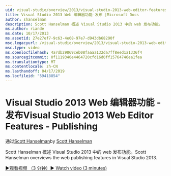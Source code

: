 ```yaml
---
uid: visual-studio/overview/2013/visual-studio-2013-web-editor-features-publishing
title: Visual Studio 2013 Web 编辑器功能-发布 |Microsoft Docs
author: shanselman
description: Scott Hanselman 概述 Visual Studio 2013 中的 web 发布功能。
ms.author: riande
ms.date: 10/17/2013
ms.assetid: 27e27ef7-9c63-4e68-97e7-d943db68290f
msc.legacyurl: /visual-studio/overview/2013/visual-studio-2013-web-editor-features-publishing
msc.type: video
ms.openlocfilehash: 4a7db29869ceb08faaaa132da7ff8eed1a1336f4
ms.sourcegitcommit: 0f1119340e4464720cfd16d0ff15764746ea1fea
ms.translationtype: MT
ms.contentlocale: zh-CN
ms.lasthandoff: 04/17/2019
ms.locfileid: "59418854"
---
```

# <a name="visual-studio-2013-web-editor-features---publishing"></a><span data-ttu-id="13a81-103">Visual Studio 2013 Web 编辑器功能 - 发布</span><span class="sxs-lookup"><span data-stu-id="13a81-103">Visual Studio 2013 Web Editor Features - Publishing</span></span>

<span data-ttu-id="13a81-104">通过[Scott Hanselman](https://github.com/shanselman)</span><span class="sxs-lookup"><span data-stu-id="13a81-104">by [Scott Hanselman](https://github.com/shanselman)</span></span>

<span data-ttu-id="13a81-105">Scott Hanselman 概述 Visual Studio 2013 中的 web 发布功能。</span><span class="sxs-lookup"><span data-stu-id="13a81-105">Scott Hanselman overviews the web publishing features in Visual Studio 2013.</span></span>

[<span data-ttu-id="13a81-106">&#9654;观看视频 （3 分钟）</span><span class="sxs-lookup"><span data-stu-id="13a81-106">&#9654; Watch video (3 minutes)</span></span>](https://channel9.msdn.com/Blogs/ASP-NET-Site-Videos/visual-studio-2013-web-editor-features-publishing)

